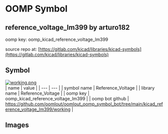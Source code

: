 # OOMP Symbol  
## reference_voltage_lm399  by arturo182  
  
oomp key: oomp_kicad_reference_voltage_lm399  
  
source repo at: [https://gitlab.com/kicad/libraries/kicad-symbols](https://gitlab.com/kicad/libraries/kicad-symbols)  
## Symbol  
  
[![working.png](working_600.png)](working.png)  
| name | value | 
| --- | --- | 
| symbol name | Reference_Voltage | 
| library name | Reference_Voltage | 
| oomp key | oomp_kicad_reference_voltage_lm399 | 
| oomp bot github | https://github.com/oomlout/oomlout_oomp_symbol_bot/tree/main/kicad_reference_voltage_lm399/working | 
## Images  
